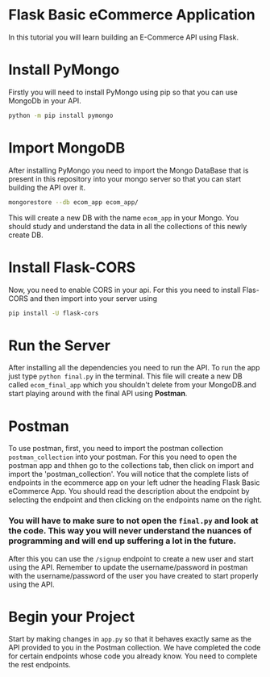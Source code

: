 # Flask Basic eCommerce Application

In this tutorial you will learn building an E-Commerce API using Flask.

# Install PyMongo
Firstly you will need to install PyMongo using pip so that you can use MongoDb in your API.
```sh
python -m pip install pymongo
```

# Import MongoDB
After installing PyMongo you need to import the Mongo DataBase that is present in this repository into your 
mongo server so that you can start building the API over it.
```sh
mongorestore --db ecom_app ecom_app/
```
This will create a new DB with the name `ecom_app` in your Mongo. You should study and understand the data in all the collections
of this newly create DB.


# Install Flask-CORS
Now, you need to enable CORS in your api. For this you need to install Flas-CORS and then import into your server using
```sh
pip install -U flask-cors
```

# Run the Server

After installing all the dependencies you need to run the API. To run the app just type `python final.py` in the terminal. 
This file will create a new DB called `ecom_final_app` which you shouldn't delete from your MongoDB.and start playing around with the final API 
using **Postman**.  


# Postman
To use postman, first, you need to import the postman collection `postman_collection` into your postman. For this you need to open the 
postman app and thhen go to the collections tab, then click on import and import the 'postman_collection'. You will notice
that the complete lists of endpoints in the ecommerce app on your left udner the heading Flask Basic eCommerce App. 
You should read the description about the endpoint by selecting the endpoint and then clicking on the endpoints name on the right. 


### You will have to make sure to not open the `final.py` and look at the code. This way you will never understand the nuances of programming and will end up suffering a lot in the future.


After this you can use the `/signup` endpoint to create a new user and start using the API. Remember to update the username/password in
postman with the username/password of the user you have created to start properly using the API.

# Begin your Project
Start by making changes in `app.py` so that it behaves exactly same as the API provided to you in the Postman collection.
We have completed the code for certain endpoints whose code you already know. You need to complete the rest endpoints.